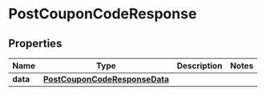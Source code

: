 # PostCouponCodeResponse

## Properties
Name | Type | Description | Notes
------------ | ------------- | ------------- | -------------
**data** | [**PostCouponCodeResponseData**](PostCouponCodeResponseData.md) |  | 
